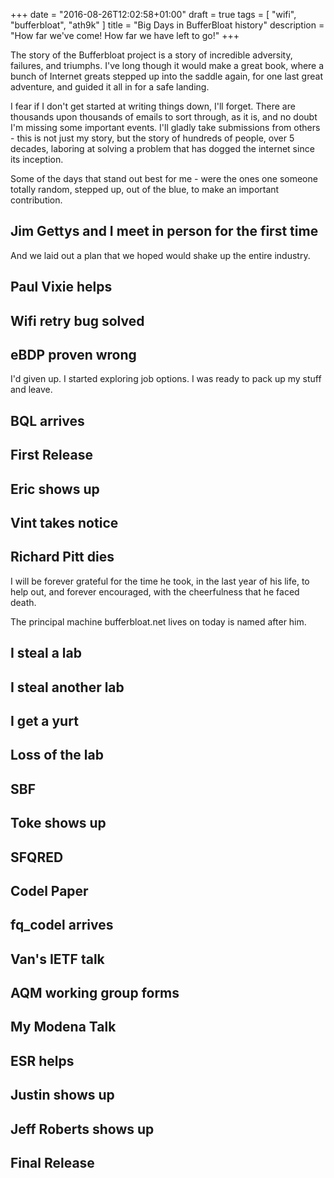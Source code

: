 +++
date = "2016-08-26T12:02:58+01:00"
draft = true
tags = [ "wifi", "bufferbloat", "ath9k" ]
title = "Big Days in BufferBloat history"
description = "How far we've come! How far we have left to go!"
+++

The story of the Bufferbloat project is a story of incredible
adversity, failures, and triumphs. I've long though
it would make a great book, where a bunch of Internet greats stepped
up into the saddle again, for one last great adventure, and guided it
all in for a safe landing.

I fear if I don't get started at writing things down, I'll
forget. There are thousands upon thousands of emails to sort through,
as it is, and no doubt I'm missing some important events. I'll gladly
take submissions from others - this is not just my story, but the
story of hundreds of people, over 5 decades, laboring at solving a
problem that has dogged the internet since its inception.

Some of the days that stand out best for me - were the ones one someone totally random, stepped up, out of the blue, to make an important contribution.

## Jim Gettys and I meet in person for the first time

And we laid out a plan that we hoped would shake up the entire industry.

## Paul Vixie helps

## Wifi retry bug solved

## eBDP proven wrong

I'd given up. I started exploring job options. I was ready to pack up my stuff and leave.

## BQL arrives

## First Release

## Eric shows up

## Vint takes notice

## Richard Pitt dies

I will be forever grateful for the time he took, in the last year of his life, to help out, and forever encouraged, with the cheerfulness that he faced death.

The principal machine bufferbloat.net lives on today is named after him.

## I steal a lab

## I steal another lab

## I get a yurt

## Loss of the lab

## SBF

## Toke shows up

## SFQRED

## Codel Paper

## fq_codel arrives

## Van's IETF talk

## AQM working group forms

## My Modena Talk

## ESR helps

## Justin shows up

## Jeff Roberts shows up

## Final Release

